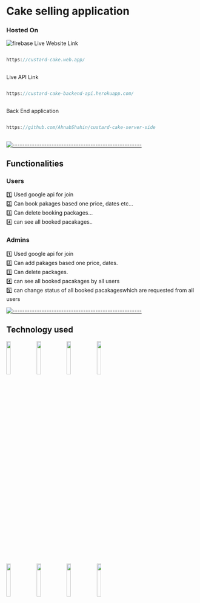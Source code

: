 # Cake selling application
### Hosted On     
<img src="https://img.shields.io/badge/firebase-FFCA28.svg?style=for-the-badge&logo=firebase&logoColor=black" alt="firebase"/>
Live Website Link 

```javascript

https://custard-cake.web.app/
 
```

Live API Link 

```javascript

https://custard-cake-backend-api.herokuapp.com/
 
```
 
Back End application

```javascript

https://github.com/AhnabShahin/custard-cake-server-side
 
```
 
 
[![-----------------------------------------------------](
https://raw.githubusercontent.com/andreasbm/readme/master/assets/lines/aqua.png)](https://github.com/BaseMax?tab=repositories)
## Functionalities 
### Users
:one: Used google api for join<br/>
:two: Can book pakages based one price, dates etc... <br/>
:three: Can delete booking packages...<br/> 
:four: can see all booked pacakages..<br/>
### Admins
:one: Used google api for join<br/>
:two: Can add pakages based one price, dates.<br/>
:three: Can delete packages.<br/> 
:four: can see all booked pacakages by all users<br/>
:five: can change status of all booked pacakageswhich are requested from all users<br/>

[![-----------------------------------------------------](
https://raw.githubusercontent.com/andreasbm/readme/master/assets/lines/aqua.png)](https://github.com/BaseMax?tab=repositories)

  ## Technology used
 <code><img width="15%" src="https://www.vectorlogo.zone/logos/reactjs/reactjs-ar21.svg"></code>
 <code><img width="15%" src="https://www.vectorlogo.zone/logos/javascript/javascript-ar21.svg"></code>
 <code><img width="15%" src="https://www.vectorlogo.zone/logos/npmjs/npmjs-ar21.svg"></code>
 <code><img width="15%" src="https://www.vectorlogo.zone/logos/getbootstrap/getbootstrap-ar21.svg"></code>
 <br>
   <code><img width="15%" src="https://www.vectorlogo.zone/logos/w3_html5/w3_html5-ar21.svg"></code>
     <code><img width="15%" src="https://www.vectorlogo.zone/logos/netlifyapp_watercss/netlifyapp_watercss-ar21.svg"></code>
       <code><img width="15%" src="https://www.vectorlogo.zone/logos/git-scm/git-scm-ar21.svg"></code>
         <code><img width="15%" src="https://www.vectorlogo.zone/logos/visualstudio_code/visualstudio_code-ar21.svg"></code>

<!-- ![visitors](https://visitor-badge.glitch.me/badge?page_id=https://tourism-23.web.app/) -->
